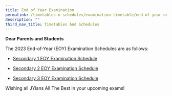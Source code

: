 ```yaml
---
title: End of Year Examination
permalink: /timetables-n-schedules/examination-timetable/end-of-year-examination/
description: ""
third_nav_title: Timetables And Schedules
---
```

<p><strong>Dear Parents and Students</strong></p>
<p>The 2023 End-of-Year (EOY) Examination Schedules are as follows:</p>
<p></p>

* <p><a href="https://drive.google.com/file/d/1pt9c1ket2UlA3KnAmNFUv36s4Vj_uNES/view?usp=drive_link">Secondary 1 EOY Examination Schedule</a></p>
* <p><a href="https://drive.google.com/file/d/1xDs_hcDpUIkhZR6ZjbD3Q1isTd2UXn-E/view?usp=drive_link">Secondary 2 EOY Examination Schedule</a></p>
* <p><a href="https://drive.google.com/file/d/1Bbo8o4kQSYSWzm_gqQFoEdZSd9c-Szkd/view?usp=drive_link">Secondary 3 EOY Examination Schedule</a></p>

<p>Wishing all JYians All The Best in your upcoming exams!</p>